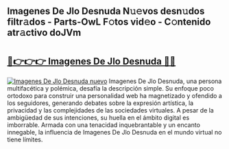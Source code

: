 ## Imagenes De Jlo Desnuda N𝚞𝚎vos desn𝚞dos filtr𝚊dos - Parts-OwL F𝚘tos vid𝚎o - C𝚘ntenido atr𝚊ctivo doJVm

# <h2><a href="http://mbb7zwq.tromn.icu/?c=Imagenes+De+Jlo+Desnuda">🔗👉👉👉 Imagenes De Jlo Desnuda 🔗🔗</a></h2>

[![Imagenes De Jlo Desnuda nuevo](https://i.imgur.com/pEAQMta.gif)](http://mbb7zwq.tromn.icu/?c=Imagenes+De+Jlo+Desnuda)
Imagenes De Jlo Desnuda, una persona multifacética y polémica, desafía la descripción simple. Su enfoque poco ortodoxo para construir una personalidad web ha magnetizado y ofendido a los seguidores, generando debates sobre la expresión artística, la privacidad y las complejidades de las sociedades virtuales. A pesar de la ambigüedad de sus intenciones, su huella en el ámbito digital es imborrable. Armada con una tenacidad inquebrantable y un encanto innegable, la influencia de Imagenes De Jlo Desnuda en el mundo virtual no tiene límites.
